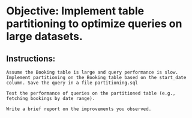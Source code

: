 # Objective: Implement table partitioning to optimize queries on large datasets.

## Instructions:

    Assume the Booking table is large and query performance is slow. Implement partitioning on the Booking table based on the start_date column. Save the query in a file partitioning.sql

    Test the performance of queries on the partitioned table (e.g., fetching bookings by date range).

    Write a brief report on the improvements you observed.
